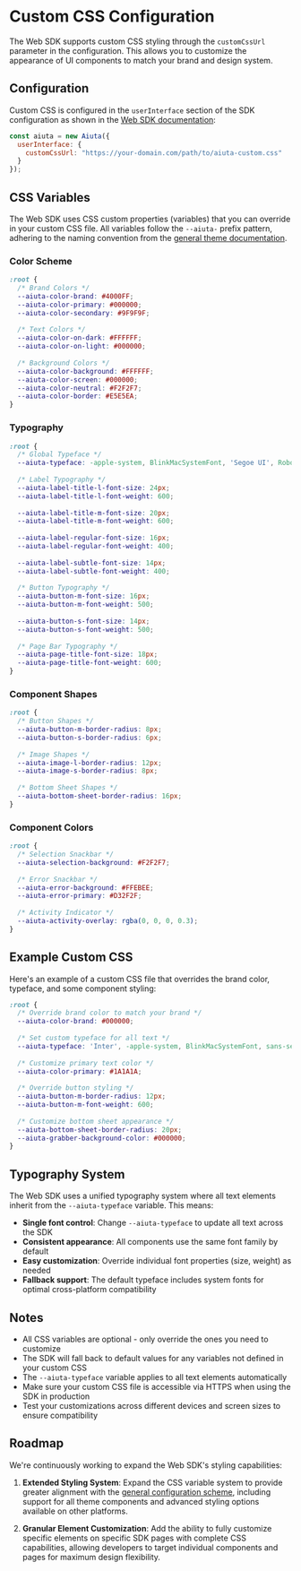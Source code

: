# Custom CSS Configuration

The Web SDK supports custom CSS styling through the `customCssUrl` parameter in the configuration. This allows you to customize the appearance of UI components to match your brand and design system.

## Configuration

Custom CSS is configured in the `userInterface` section of the SDK configuration as shown in the [Web SDK documentation](/sdk/web/index.md):

```javascript
const aiuta = new Aiuta({
  userInterface: {
    customCssUrl: "https://your-domain.com/path/to/aiuta-custom.css"
  }
});
```

## CSS Variables

The Web SDK uses CSS custom properties (variables) that you can override in your custom CSS file. All variables follow the `--aiuta-` prefix pattern, adhering to the naming convention from the [general theme documentation](/sdk/developer/configuration/ui/theme/index.md).

### Color Scheme

```css
:root {
  /* Brand Colors */
  --aiuta-color-brand: #4000FF;
  --aiuta-color-primary: #000000;
  --aiuta-color-secondary: #9F9F9F;
  
  /* Text Colors */
  --aiuta-color-on-dark: #FFFFFF;
  --aiuta-color-on-light: #000000;
  
  /* Background Colors */
  --aiuta-color-background: #FFFFFF;
  --aiuta-color-screen: #000000;
  --aiuta-color-neutral: #F2F2F7;
  --aiuta-color-border: #E5E5EA;
}
```

### Typography

```css
:root {
  /* Global Typeface */
  --aiuta-typeface: -apple-system, BlinkMacSystemFont, 'Segoe UI', Roboto, 'Helvetica Neue', Arial, sans-serif;
  
  /* Label Typography */
  --aiuta-label-title-l-font-size: 24px;
  --aiuta-label-title-l-font-weight: 600;
  
  --aiuta-label-title-m-font-size: 20px;
  --aiuta-label-title-m-font-weight: 600;
  
  --aiuta-label-regular-font-size: 16px;
  --aiuta-label-regular-font-weight: 400;
  
  --aiuta-label-subtle-font-size: 14px;
  --aiuta-label-subtle-font-weight: 400;
  
  /* Button Typography */
  --aiuta-button-m-font-size: 16px;
  --aiuta-button-m-font-weight: 500;
  
  --aiuta-button-s-font-size: 14px;
  --aiuta-button-s-font-weight: 500;
  
  /* Page Bar Typography */
  --aiuta-page-title-font-size: 18px;
  --aiuta-page-title-font-weight: 600;
}
```

### Component Shapes

```css
:root {
  /* Button Shapes */
  --aiuta-button-m-border-radius: 8px;
  --aiuta-button-s-border-radius: 6px;
  
  /* Image Shapes */
  --aiuta-image-l-border-radius: 12px;
  --aiuta-image-s-border-radius: 8px;
  
  /* Bottom Sheet Shapes */
  --aiuta-bottom-sheet-border-radius: 16px;
}
```

### Component Colors

```css
:root {
  /* Selection Snackbar */
  --aiuta-selection-background: #F2F2F7;
  
  /* Error Snackbar */
  --aiuta-error-background: #FFEBEE;
  --aiuta-error-primary: #D32F2F;
  
  /* Activity Indicator */
  --aiuta-activity-overlay: rgba(0, 0, 0, 0.3);
}
```

## Example Custom CSS

Here's an example of a custom CSS file that overrides the brand color, typeface, and some component styling:

```css
:root {
  /* Override brand color to match your brand */
  --aiuta-color-brand: #000000;
  
  /* Set custom typeface for all text */
  --aiuta-typeface: 'Inter', -apple-system, BlinkMacSystemFont, sans-serif;
  
  /* Customize primary text color */
  --aiuta-color-primary: #1A1A1A;
  
  /* Override button styling */
  --aiuta-button-m-border-radius: 12px;
  --aiuta-button-m-font-weight: 600;
  
  /* Customize bottom sheet appearance */
  --aiuta-bottom-sheet-border-radius: 20px;
  --aiuta-grabber-background-color: #000000;
}
```

## Typography System

The Web SDK uses a unified typography system where all text elements inherit from the `--aiuta-typeface` variable. This means:

- **Single font control**: Change `--aiuta-typeface` to update all text across the SDK
- **Consistent appearance**: All components use the same font family by default
- **Easy customization**: Override individual font properties (size, weight) as needed
- **Fallback support**: The default typeface includes system fonts for optimal cross-platform compatibility

## Notes

- All CSS variables are optional - only override the ones you need to customize
- The SDK will fall back to default values for any variables not defined in your custom CSS
- The `--aiuta-typeface` variable applies to all text elements automatically
- Make sure your custom CSS file is accessible via HTTPS when using the SDK in production
- Test your customizations across different devices and screen sizes to ensure compatibility

## Roadmap

We're continuously working to expand the Web SDK's styling capabilities:

1. **Extended Styling System**: Expand the CSS variable system to provide greater alignment with the [general configuration scheme](/sdk/developer/configuration/ui/theme/index.md), including support for all theme components and advanced styling options available on other platforms.

2. **Granular Element Customization**: Add the ability to fully customize specific elements on specific SDK pages with complete CSS capabilities, allowing developers to target individual components and pages for maximum design flexibility.
